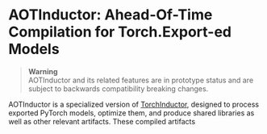
# AOTInductor: Ahead-Of-Time Compilation for Torch.Export-ed Models

> **Warning**  
> AOTInductor and its related features are in prototype status and are subject to backwards compatibility breaking changes.

AOTInductor is a specialized version of [TorchInductor](https://dev-discuss.pytorch.org/t/torchinductor-a-pytorch-native-compiler-with-define-by-run-ir-and-symbolic-shapes/747), designed to process exported PyTorch models, optimize them, and produce shared libraries as well as other relevant artifacts. These compiled artifacts
